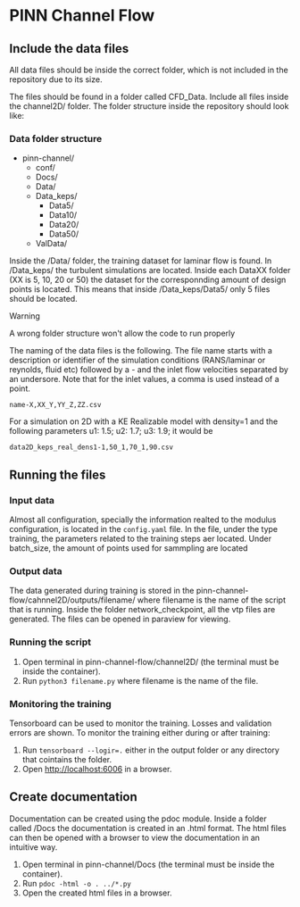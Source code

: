 # PINN Channel Flow


## Include the data files


All data files should be inside the correct folder, which is not included in the repository due to its size.

The files should be found in a folder called CFD_Data. Include all files inside the channel2D/ folder. The folder structure inside the repository should look like:

### Data folder structure
- pinn-channel/
    - conf/
    - Docs/
    - Data/
    - Data_keps/
        - Data5/
        - Data10/
        - Data20/
        - Data50/
    - ValData/

Inside the /Data/ folder, the training dataset for laminar flow is found. In /Data_keps/ the turbulent simulations are located. Inside each DataXX folder (XX is 5, 10, 20 or 50) the dataset for the corresponnding amount of design points is located. This means that inside /Data_keps/Data5/ only 5 files should be located.

> [!WARNING]
> A wrong folder structure won't allow the code to run properly

The naming of the data files is the following. The file name starts with a description or identifier of the simulation conditions (RANS/laminar or reynolds, fluid etc) followed by a - and the inlet flow velocities separated by an undersore. Note that for the inlet values, a comma is used instead of a point.

`name-X,XX_Y,YY_Z,ZZ.csv`

For a simulation on 2D with a KE Realizable model with density=1 and the following parameters u1: 1.5; u2: 1.7; u3: 1.9; it would be

`data2D_keps_real_dens1-1,50_1,70_1,90.csv`



## Running the files

### Input data

Almost all configuration, specially the information realted to the modulus configuration, is located in the `config.yaml` file. In the file, under the type training, the parameters related to the training steps aer located. Under batch_size, the amount of points used for sammpling are located

### Output data

The data generated during training is stored in the pinn-channel-flow/cahnnel2D/outputs/filename/ where filename is the name of the script that is running. Inside the folder network_checkpoint, all the vtp files are generated. The files can be opened in paraview for viewing.

### Running the script

1. Open terminal in pinn-channel-flow/channel2D/ (the terminal must be inside the container).
2. Run `python3 filename.py` where filename is the name of the file.

### Monitoring the training

Tensorboard can be used to monitor the training. Losses and validation errors are shown. To monitor the training either during or after training:
1. Run `tensorboard --logir=.` either in the output folder or any directory that cointains the folder. 
2. Open [http://localhost:6006](http://localhost:6006) in a browser.

## Create documentation

Documentation can be created using the pdoc module. Inside a folder called /Docs the documentation is created in an .html format. The html files can then be opened with a browser to view the documentation in an intuitive way.

1. Open terminal in pinn-channel/Docs (the terminal must be inside the container).
2. Run `pdoc -html -o . ../*.py`
3. Open the created html files in a browser.


